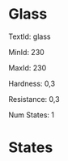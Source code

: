 # Glass

TextId: glass

MinId: 230

MaxId: 230

Hardness: 0,3

Resistance: 0,3


Num States: 1

# States
```

```